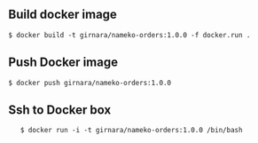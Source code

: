 
## Build docker image

    $ docker build -t girnara/nameko-orders:1.0.0 -f docker.run .


## Push Docker image
    $ docker push girnara/nameko-orders:1.0.0


## Ssh to Docker box
```
   $ docker run -i -t girnara/nameko-orders:1.0.0 /bin/bash
```   
